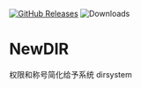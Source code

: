 
<a href="https://github.com/YF-OFFICE/NewDIR/releases"><img src="https://img.shields.io/github/v/release/YF-OFFICE/NewDIR?display_name=tag&style=for-the-badge&logo=gitbook&label=Release" href="https://github.com/YF-OFFICE/NewDIR/releases" alt="GitHub Releases"></a>
<img src="https://img.shields.io/github/downloads/YF-OFFICE/NewDIR/total?style=for-the-badge&logo=github" alt="Downloads">


# NewDIR
权限和称号简化给予系统 dirsystem
